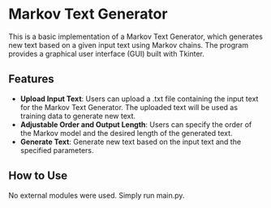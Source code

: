 # Markov Text Generator

This is a basic implementation of a Markov Text Generator, which generates new text based on a given input text using Markov chains. The program provides a graphical user interface (GUI) built with Tkinter.

## Features

- **Upload Input Text**: Users can upload a .txt file containing the input text for the Markov Text Generator. The uploaded text will be used as training data to generate new text.
- **Adjustable Order and Output Length**: Users can specify the order of the Markov model and the desired length of the generated text.
- **Generate Text**: Generate new text based on the input text and the specified parameters.

## How to Use
No external modules were used. Simply run main.py.